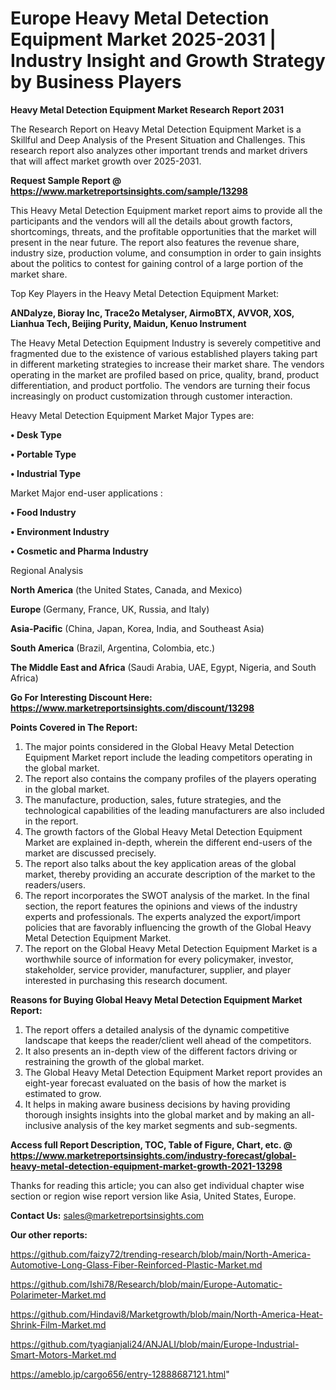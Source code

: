 # Europe Heavy Metal Detection Equipment Market 2025-2031 | Industry Insight and Growth Strategy by Business Players

<strong>Heavy Metal Detection Equipment Market Research Report 2031</strong>

The Research Report on Heavy Metal Detection Equipment Market is a Skillful and Deep Analysis of the Present Situation and Challenges. This research report also analyzes other important trends and market drivers that will affect market growth over 2025-2031.

<strong>Request Sample Report @ <a href=https://www.marketreportsinsights.com/sample/13298>https://www.marketreportsinsights.com/sample/13298</a></strong>

This Heavy Metal Detection Equipment market report aims to provide all the participants and the vendors will all the details about growth factors, shortcomings, threats, and the profitable opportunities that the market will present in the near future. The report also features the revenue share, industry size, production volume, and consumption in order to gain insights about the politics to contest for gaining control of a large portion of the market share.

Top Key Players in the Heavy Metal Detection Equipment Market:

<strong>ANDalyze, Bioray Inc, Trace2o Metalyser, AirmoBTX, AVVOR, XOS, Lianhua Tech, Beijing Purity, Maidun, Kenuo Instrument</strong>

The Heavy Metal Detection Equipment Industry is severely competitive and fragmented due to the existence of various established players taking part in different marketing strategies to increase their market share. The vendors operating in the market are profiled based on price, quality, brand, product differentiation, and product portfolio. The vendors are turning their focus increasingly on product customization through customer interaction.

Heavy Metal Detection Equipment Market Major Types are:

<strong>• Desk Type

• Portable Type

• Industrial Type</strong>

Market Major end-user applications :

<strong>• Food Industry

• Environment Industry

• Cosmetic and Pharma Industry</strong>

Regional Analysis

</u><strong><b>North America</b></strong> (the United States, Canada, and Mexico)

<strong><b>Europe </b></strong>(Germany, France, UK, Russia, and Italy)

<strong><b>Asia-Pacific</b></strong> (China, Japan, Korea, India, and Southeast Asia)

<strong><b>South America</b></strong> (Brazil, Argentina, Colombia, etc.)

<strong><b>The Middle East and Africa</b></strong> (Saudi Arabia, UAE, Egypt, Nigeria, and South Africa)

<strong>Go For Interesting Discount Here: <a href=https://www.marketreportsinsights.com/discount/13298>https://www.marketreportsinsights.com/discount/13298</a></strong>

<strong>Points Covered in The Report:</strong>
<ol>
  <li>The major points considered in the Global Heavy Metal Detection Equipment Market report include the leading competitors operating in the global market.</li>
  <li>The report also contains the company profiles of the players operating in the global market.</li>
  <li>The manufacture, production, sales, future strategies, and the technological capabilities of the leading manufacturers are also included in the report.</li>
  <li>The growth factors of the Global Heavy Metal Detection Equipment Market are explained in-depth, wherein the different end-users of the market are discussed precisely.</li>
  <li>The report also talks about the key application areas of the global market, thereby providing an accurate description of the market to the readers/users.</li>
  <li>The report incorporates the SWOT analysis of the market. In the final section, the report features the opinions and views of the industry experts and professionals. The experts analyzed the export/import policies that are favorably influencing the growth of the Global Heavy Metal Detection Equipment Market.</li>
  <li>The report on the Global Heavy Metal Detection Equipment Market is a worthwhile source of information for every policymaker, investor, stakeholder, service provider, manufacturer, supplier, and player interested in purchasing this research document.</li>
</ol>
<strong>Reasons for Buying Global Heavy Metal Detection Equipment Market Report:</strong>

<ol>
  <li>The report offers a detailed analysis of the dynamic competitive landscape that keeps the reader/client well ahead of the competitors.</li>
  <li>It also presents an in-depth view of the different factors driving or restraining the growth of the global market.</li>
  <li>The Global Heavy Metal Detection Equipment Market report provides an eight-year forecast evaluated on the basis of how the market is estimated to grow.</li>
  <li>It helps in making aware business decisions by having providing thorough insights insights into the global market and by making an all-inclusive analysis of the key market segments and sub-segments.</li>
</ol>
<strong>Access full Report Description, TOC, Table of Figure, Chart, etc. @ <a href=https://www.marketreportsinsights.com/industry-forecast/global-heavy-metal-detection-equipment-market-growth-2021-13298>https://www.marketreportsinsights.com/industry-forecast/global-heavy-metal-detection-equipment-market-growth-2021-13298</a></strong>


Thanks for reading this article; you can also get individual chapter wise section or region wise report version like Asia, United States, Europe.

<strong>Contact Us:</strong>
sales@marketreportsinsights.com

<strong>Our other reports:</strong>

<a href=https://github.com/faizy72/trending-research/blob/main/North-America-Automotive-Long-Glass-Fiber-Reinforced-Plastic-Market.md>https://github.com/faizy72/trending-research/blob/main/North-America-Automotive-Long-Glass-Fiber-Reinforced-Plastic-Market.md</a>

<a href=https://github.com/Ishi78/Research/blob/main/Europe-Automatic-Polarimeter-Market.md>https://github.com/Ishi78/Research/blob/main/Europe-Automatic-Polarimeter-Market.md</a>

<a href=https://github.com/Hindavi8/Marketgrowth/blob/main/North-America-Heat-Shrink-Film-Market.md>https://github.com/Hindavi8/Marketgrowth/blob/main/North-America-Heat-Shrink-Film-Market.md</a>

<a href=https://github.com/tyagianjali24/ANJALI/blob/main/Europe-Industrial-Smart-Motors-Market.md>https://github.com/tyagianjali24/ANJALI/blob/main/Europe-Industrial-Smart-Motors-Market.md</a>

<a href=https://ameblo.jp/cargo656/entry-12888687121.html>https://ameblo.jp/cargo656/entry-12888687121.html</a>"
